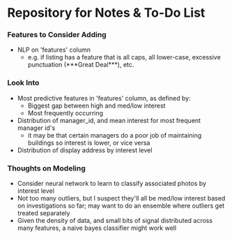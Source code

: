 # Repository for Notes & To-Do List

### Features to Consider Adding
- NLP on 'features' column
    - e.g. if listing has a feature that is all caps, all lower-case, excessive punctuation (\*\*\*Great Deal\*\*\*), etc.



### Look Into
- Most predictive features in 'features' column, as defined by:
    - Biggest gap between high and med/low interest
    - Most frequently occurring
- Distribution of manager_id, and mean interest for most frequent manager id's
    - it may be that certain managers do a poor job of maintaining buildings so interest is lower, or vice versa
- Distribution of display address by interest level


### Thoughts on Modeling
- Consider neural network to learn to classify associated photos by interest level
- Not too many outliers, but I suspect they'll all be med/low interest based on investigations so far; may want to do an ensemble where outliers get treated separately
- Given the density of data, and small bits of signal distributed across many features, a naive bayes classifier might work well
